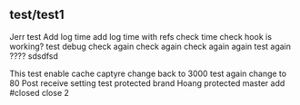 ## test/test1
Jerr test
Add log time
add log time with refs
check time
check hook is working?
test debug
check again
check again
check again
again
test again
????
sdsdfsd

This test enable cache
captyre
change back to 3000
test again
change to 80
Post receive setting
test protected brand
Hoang
protected master
add #closed
close 2